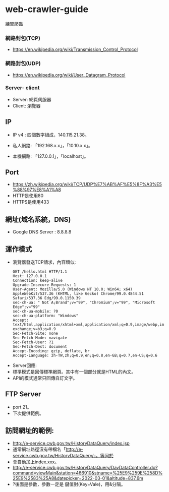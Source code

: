 # web-crawler-guide
練習爬蟲


### 網路封包(TCP)
  + https://en.wikipedia.org/wiki/Transmission_Control_Protocol

 
 ### 網路封包(UDP)
  + https://en.wikipedia.org/wiki/User_Datagram_Protocol

### Server- client
  + Server: 網頁伺服器
  + Client: 瀏覽器
## IP
  + IP v4 : 四個數字組成，140.115.21.38。

  + 私人網路: 「192.168.x.x」，「10.10.x.x」。
  + 本機網路: 「127.0.0.1」，「localhost」。
  
## Port
  + https://zh.wikipedia.org/wiki/TCP/UDP%E7%AB%AF%E5%8F%A3%E5%88%97%E8%A1%A8
  + HTTP是使用80
  + HTTPS是使用433

## 網址(域名系統，DNS)
  + Google DNS Server : 8.8.8.8


## 運作模式
  + 瀏覽器發送TCP請求，內容類似:
    ```
    GET /hello.html HTTP/1.1
    Host: 127.0.0.1
    Connection: keep-alive
    Upgrade-Insecure-Requests: 1
    User-Agent: Mozilla/5.0 (Windows NT 10.0; Win64; x64) AppleWebKit/537.36 (KHTML, like Gecko) Chrome/99.0.4844.51 Safari/537.36 Edg/99.0.1150.39
    sec-ch-ua: " Not A;Brand";v="99", "Chromium";v="99", "Microsoft Edge";v="99"
    sec-ch-ua-mobile: ?0
    sec-ch-ua-platform: "Windows"
    Accept: text/html,application/xhtml+xml,application/xml;q=0.9,image/webp,image/apng,*/*;q=0.8,application/signed-exchange;v=b3;q=0.9
    Sec-Fetch-Site: none
    Sec-Fetch-Mode: navigate
    Sec-Fetch-User: ?1
    Sec-Fetch-Dest: document
    Accept-Encoding: gzip, deflate, br
    Accept-Language: zh-TW,zh;q=0.9,en;q=0.8,en-GB;q=0.7,en-US;q=0.6
    ```
+ Server回應:
+ 標準模式是回傳標準網頁。其中有一個部分就是HTML的內文。
+ API的模式通常只回傳自訂文字。
## FTP Server
  + port 21。
  + 下次提供範例。

## 訪問網址的範例:
  + http://e-service.cwb.gov.tw/HistoryDataQuery/index.jsp
  + 通常網址路徑沒有帶檔名「http://e-service.cwb.gov.tw/HistoryDataQuery/」。等同於
  + 會自動加上index.xxx。
  + http://e-service.cwb.gov.tw/HistoryDataQuery/DayDataController.do?command=viewMain&station=466910&stname=%25E9%259E%258D%25E9%2583%25A8&datepicker=2022-03-01&altitude=837.6m
  + ?後面是參數，參數一定是 鍵值對(Key=Vale)，用&分隔。
